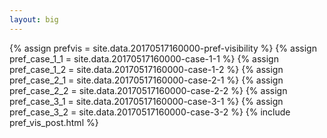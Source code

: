 ```yaml
---
layout: big
---
```

{% assign prefvis = site.data.20170517160000-pref-visibility %}
{% assign pref_case_1_1 = site.data.20170517160000-case-1-1 %}
{% assign pref_case_1_2 = site.data.20170517160000-case-1-2 %}
{% assign pref_case_2_1 = site.data.20170517160000-case-2-1 %}
{% assign pref_case_2_2 = site.data.20170517160000-case-2-2 %}
{% assign pref_case_3_1 = site.data.20170517160000-case-3-1 %}
{% assign pref_case_3_2 = site.data.20170517160000-case-3-2 %}
{% include pref_vis_post.html %}
